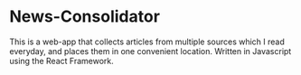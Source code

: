 # News-Consolidator
This is a web-app that collects articles from multiple sources which I read everyday, and places them in one convenient location. Written in Javascript using the React Framework.

